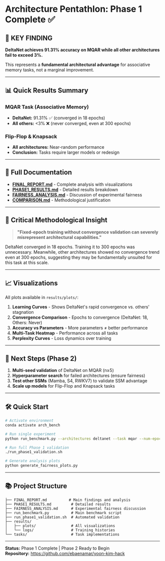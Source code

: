 # Architecture Pentathlon: Phase 1 Complete ✅

## 🎯 KEY FINDING

**DeltaNet achieves 91.31% accuracy on MQAR while all other architectures fail to exceed 3%.**

This represents a **fundamental architectural advantage** for associative memory tasks, not a marginal improvement.

---

## 📊 Quick Results Summary

### MQAR Task (Associative Memory)
- **DeltaNet:** 91.31% ✅ (converged in 18 epochs)
- **All others:** <3% ❌ (never converged, even at 300 epochs)

### Flip-Flop & Knapsack
- **All architectures:** Near-random performance
- **Conclusion:** Tasks require larger models or redesign

---

## 📖 Full Documentation

- **[FINAL_REPORT.md](FINAL_REPORT.md)** - Complete analysis with visualizations
- **[PHASE1_RESULTS.md](PHASE1_RESULTS.md)** - Detailed results breakdown
- **[FAIRNESS_ANALYSIS.md](FAIRNESS_ANALYSIS.md)** - Discussion of experimental fairness
- **[COMPARISON.md](COMPARISON.md)** - Methodological justification

---

## 🔬 Critical Methodological Insight

> **"Fixed-epoch training without convergence validation can severely misrepresent architectural capabilities."**

DeltaNet converged in 18 epochs. Training it to 300 epochs was unnecessary. Meanwhile, other architectures showed no convergence trend even at 300 epochs, suggesting they may be fundamentally unsuited for this task at this scale.

---

## 📈 Visualizations

All plots available in `results/plots/`:

1. **Learning Curves** - Shows DeltaNet's rapid convergence vs. others' stagnation
2. **Convergence Comparison** - Epochs to convergence (DeltaNet: 18, Others: Never)
3. **Accuracy vs Parameters** - More parameters ≠ better performance
4. **Multi-Task Heatmap** - Performance across all tasks
5. **Perplexity Curves** - Loss dynamics over training

---

## 🚀 Next Steps (Phase 2)

1. **Multi-seed validation** of DeltaNet on MQAR (n≥5)
2. **Hyperparameter search** for failed architectures (ensure fairness)
3. **Test other SSMs** (Mamba, S4, RWKV7) to validate SSM advantage
4. **Scale up models** for Flip-Flop and Knapsack tasks

---

## 🛠️ Quick Start

```bash
# Activate environment
conda activate arch_bench

# Run single experiment
python run_benchmark.py --architectures deltanet --task mqar --num-epochs 300

# Run full Phase 1 validation
./run_phase1_validation.sh

# Generate analysis plots
python generate_fairness_plots.py
```

---

## 📚 Project Structure

```
├── FINAL_REPORT.md          # Main findings and analysis
├── PHASE1_RESULTS.md         # Detailed results
├── FAIRNESS_ANALYSIS.md      # Experimental fairness discussion
├── run_benchmark.py          # Main benchmark script
├── run_phase1_validation.sh  # Automated validation
├── results/
│   ├── plots/                # All visualizations
│   └── logs/                 # Training histories
└── tasks/                    # Task implementations
```

---

**Status:** Phase 1 Complete | Phase 2 Ready to Begin  
**Repository:** https://github.com/ebaenamar/yoon-kim-hack
